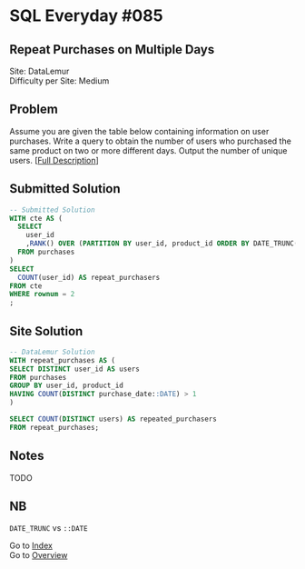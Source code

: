 # SQL Everyday \#085

## Repeat Purchases on Multiple Days

Site: DataLemur\
Difficulty per Site: Medium

## Problem

Assume you are given the table below containing information on user purchases. Write a query to obtain the number of users who purchased the same product on two or more different days. Output the number of unique users. [[Full Description](https://datalemur.com/questions/sql-repeat-purchases)]

## Submitted Solution

```sql
-- Submitted Solution
WITH cte AS (
  SELECT
    user_id
    ,RANK() OVER (PARTITION BY user_id, product_id ORDER BY DATE_TRUNC('day', purchase_date) ASC) AS rownum
  FROM purchases
)
SELECT
  COUNT(user_id) AS repeat_purchasers
FROM cte
WHERE rownum = 2
;
```

## Site Solution

```sql
-- DataLemur Solution 
WITH repeat_purchases AS (
SELECT DISTINCT user_id AS users
FROM purchases
GROUP BY user_id, product_id
HAVING COUNT(DISTINCT purchase_date::DATE) > 1
)

SELECT COUNT(DISTINCT users) AS repeated_purchasers
FROM repeat_purchases;
```

## Notes

TODO

## NB

`DATE_TRUNC` vs `::DATE`

Go to [Index](../?tab=readme-ov-file#index)\
Go to [Overview](../?tab=readme-ov-file)
